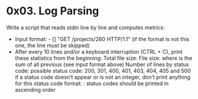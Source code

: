 # 0x03. Log Parsing

Write a script that reads stdin line by line and computes metrics:

- Input format: <IP Address> - [<date>] "GET /projects/260 HTTP/1.1" <status code> <file size> (if the format is not this one, the line must be skipped)
- After every 10 lines and/or a keyboard interruption (CTRL + C), print these statistics from the beginning:
	Total file size: File size: <total size>
	where <total size> is the sum of all previous <file size> (see input format above)
	Number of lines by status code:
		possible status code: 200, 301, 400, 401, 403, 404, 405 and 500
		if a status code doesn’t appear or is not an integer, don’t print anything for this status code
		format: <status code>: <number>
		status codes should be printed in ascending order
